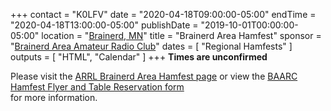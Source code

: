 +++
contact = "K0LFV"
date = "2020-04-18T09:00:00-05:00"
endTime = "2020-04-18T13:00:00-05:00"
publishDate = "2019-10-01T00:00:00-05:00"
location = "[Brainerd, MN](https://www.google.com/maps/place/1115+Wright+St,+Brainerd,+MN+56401/@46.337124,-94.1948537,17z/)"
title = "Brainerd Area Hamfest"
sponsor = "[Brainerd Area Amateur Radio Club](http://brainerdham.org/)"
dates = [ "Regional Hamfests" ]
outputs = [ "HTML", "Calendar" ]
+++
<span class="genericon genericon-warning"></span> **Times are unconfirmed**

Please visit the
[ARRL Brainerd Area Hamfest page](http://www.arrl.org/hamfests/brainerd-area-hamfest-6)
or view the
[BAARC Hamfest Flyer and Table Reservation form](https://brainerdham.org/wp-content/uploads/2020/02/BAARC-Hamfest-Flyer-2020R3.pdf)                          
for more information.


